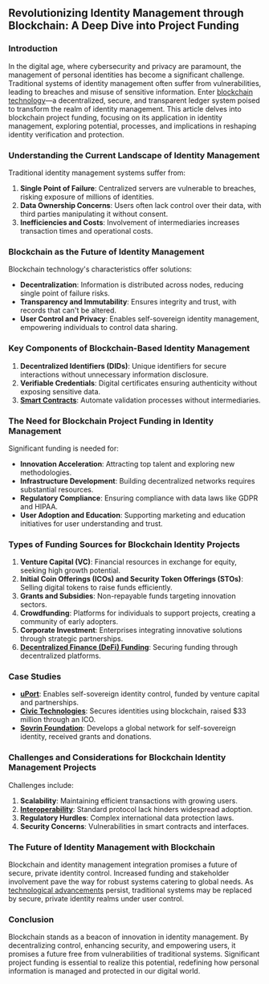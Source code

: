 ## Revolutionizing Identity Management through Blockchain: A Deep Dive into Project Funding

### Introduction

In the digital age, where cybersecurity and privacy are paramount, the management of personal identities has become a significant challenge. Traditional systems of identity management often suffer from vulnerabilities, leading to breaches and misuse of sensitive information. Enter [blockchain technology](https://www.license-token.com/wiki/what-is-blockchain)—a decentralized, secure, and transparent ledger system poised to transform the realm of identity management. This article delves into blockchain project funding, focusing on its application in identity management, exploring potential, processes, and implications in reshaping identity verification and protection.

### Understanding the Current Landscape of Identity Management

Traditional identity management systems suffer from:

1. **Single Point of Failure**: Centralized servers are vulnerable to breaches, risking exposure of millions of identities.
2. **Data Ownership Concerns**: Users often lack control over their data, with third parties manipulating it without consent.
3. **Inefficiencies and Costs**: Involvement of intermediaries increases transaction times and operational costs.

### Blockchain as the Future of Identity Management

Blockchain technology's characteristics offer solutions:

- **Decentralization**: Information is distributed across nodes, reducing single point of failure risks.
- **Transparency and Immutability**: Ensures integrity and trust, with records that can't be altered.
- **User Control and Privacy**: Enables self-sovereign identity management, empowering individuals to control data sharing.

### Key Components of Blockchain-Based Identity Management

1. **Decentralized Identifiers (DIDs)**: Unique identifiers for secure interactions without unnecessary information disclosure.
2. **Verifiable Credentials**: Digital certificates ensuring authenticity without exposing sensitive data.
3. **[Smart Contracts](https://www.license-token.com/wiki/smart-contracts-on-blockchain)**: Automate validation processes without intermediaries.

### The Need for Blockchain Project Funding in Identity Management

Significant funding is needed for:

- **Innovation Acceleration**: Attracting top talent and exploring new methodologies.
- **Infrastructure Development**: Building decentralized networks requires substantial resources.
- **Regulatory Compliance**: Ensuring compliance with data laws like GDPR and HIPAA.
- **User Adoption and Education**: Supporting marketing and education initiatives for user understanding and trust.

### Types of Funding Sources for Blockchain Identity Projects

1. **Venture Capital (VC)**: Financial resources in exchange for equity, seeking high growth potential.
2. **Initial Coin Offerings (ICOs) and Security Token Offerings (STOs)**: Selling digital tokens to raise funds efficiently.
3. **Grants and Subsidies**: Non-repayable funds targeting innovation sectors.
4. **Crowdfunding**: Platforms for individuals to support projects, creating a community of early adopters.
5. **Corporate Investment**: Enterprises integrating innovative solutions through strategic partnerships.
6. **[Decentralized Finance (DeFi) Funding](https://www.license-token.com/wiki/decentralized-finance-for-project-funding)**: Securing funding through decentralized platforms.

### Case Studies

- **[uPort](https://www.uport.me)**: Enables self-sovereign identity control, funded by venture capital and partnerships.
- **[Civic Technologies](https://www.civic.com)**: Secures identities using blockchain, raised $33 million through an ICO.
- **[Sovrin Foundation](https://sovrin.org)**: Develops a global network for self-sovereign identity, received grants and donations.

### Challenges and Considerations for Blockchain Identity Management Projects

Challenges include:

1. **Scalability**: Maintaining efficient transactions with growing users.
2. **[Interoperability](https://www.license-token.com/wiki/blockchain-interoperability)**: Standard protocol lack hinders widespread adoption.
3. **Regulatory Hurdles**: Complex international data protection laws.
4. **Security Concerns**: Vulnerabilities in smart contracts and interfaces.

### The Future of Identity Management with Blockchain

Blockchain and identity management integration promises a future of secure, private identity control. Increased funding and stakeholder involvement pave the way for robust systems catering to global needs. As [technological advancements](https://en.wikipedia.org/wiki/Technology) persist, traditional systems may be replaced by secure, private identity realms under user control.

### Conclusion

Blockchain stands as a beacon of innovation in identity management. By decentralizing control, enhancing security, and empowering users, it promises a future free from vulnerabilities of traditional systems. Significant project funding is essential to realize this potential, redefining how personal information is managed and protected in our digital world.